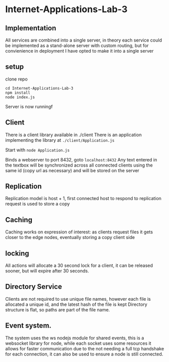 # Internet-Applications-Lab-3

## Implementation
All services are combined into a single server,
in theory each service could be implemented as a stand-alone server with custom routing,
but for convienience in deployment I have opted to make it into a single server

## setup
clone repo

```
cd Internet-Applications-Lab-3
npm install
node index.js
```

Server is now runningf

## Client
There is a client library available in ./client
There is an application implementing the library at ```./client/Application.js```

Start with ```node Application.js```

Binds a webserver to port 8432,
goto ```localhost:8432```
Any text entered in the textbox will be synchronized across all connected clients using the same id (copy url as necessary)
and will be stored on the server

## Replication
Replication model is host + 1, first connected host to respond to replication request is used to store a copy

## Caching
Caching works on expression of interest: as clients request files it gets closer to the edge nodes, eventually storing a copy client side

## locking
All actions will allocate a 30 second lock for a client, it can be released sooner, but will expire after 30 seconds.

## Directory Service
Clients are not required to use unique file names, however each file is allocated a unique id, and the latest hash of the file is kept
Directory structure is flat, so paths are part of the file name.

## Event system.
The system uses the ws nodejs module for shared events, this is a websocket library for node,
while each socket uses some resources it allows for faster communication due to the not needing a full tcp handshake for each connection,
it can also be used to ensure a node is still connected.
